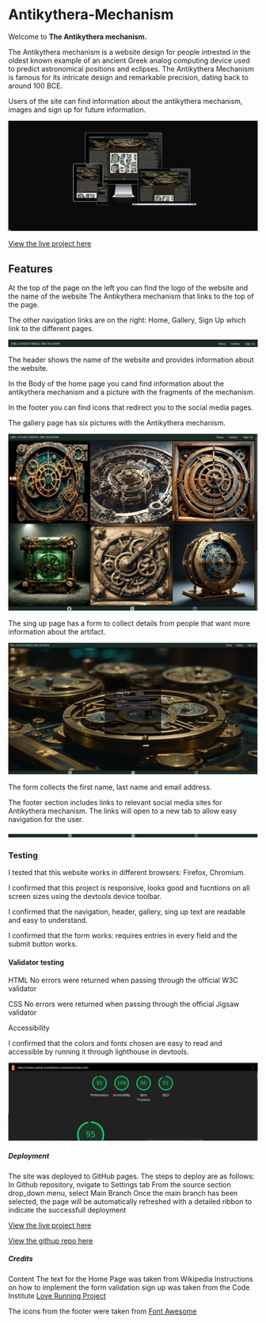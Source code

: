 # Antikythera-Mechanism

Welcome to **The Antikythera mechanism.**

The Antikythera mechanism is a website design for people intrested in the oldest known example of an ancient Greek analog computing device used to predict astronomical positions and eclipses. The Antikythera Mechanism is famous for its intricate design and remarkable precision, dating back to around 100 BCE.

Users of the site can find information about the antikythera mechanism, images and sign up for future information.

![Responsive_screenshot](media/Screenshot_website.png)

[View the live project here](https://namlex.github.io/antikythera-mechanism)


## Features

At the top of the page on the left you can find the logo of the website and the name of the website The Antikythera mechanism that links to the top of the page. 

The other navigation links are on the right: Home, Gallery, Sign Up which link to the different pages.

![Responsive_screenshot](media/Screenshot_navigation.png)

The header shows the name of the website and provides information about the website.

In the Body of the home page you cand find information about the antikythera mechanism and a picture with the fragments of the mechanism.

In the footer you can find icons that redirect you to the social media pages.

The gallery page has six pictures with the Antikythera mechanism.

![Responsive_screenshot](media/Screenshot_gallery.png)

The sing up page has a form to collect details from people that want more information about the artifact.

![Responsive_screenshot](media/Screenshot_sign_up.png)

The form collects the first name, last name and email address.

The footer section includes links to relevant social media sites for Antikythera mechanism.
The links will open to a new tab to allow easy navigation for the user.

![Responsive_screenshot](media/Screenshot_footer.png)

### Testing

I tested that this website works in different browsers: Firefox, Chromium.

I confirmed that this project is responsive, looks good and fucntions on all screen sizes using the devtools device toolbar.

I confirmed that the navigation, header, gallery, sing up text are readable and easy to understand.

I confirmed that the form works: requires entries in every field and the submit button works.

#### Validator testing 

HTML
No errors were returned when passing through the official W3C validator

CSS
No errors were returned when passing through the official Jigsaw validator

Accessibility 

I confirmed that the colors and fonts chosen are easy to read and accessible by running it through lighthouse in devtools.

![Lighthouse_test](media/Screenshot_lighthouse.png)

##### Deployment 

The site was deployed to GitHub pages. The steps to deploy are as follows:
  In Github repository, nvigate to Settings tab
  From the source section drop_down menu, select Main Branch
  Once the main branch has been selected, the page will be automatically refreshed
  with a detailed ribbon to indicate the successfull deployment

[View the live project here](https://namlex.github.io/antikythera-mechanism)


[View the githup repo here](https://github.com/NaMlex/antikythera-mechanism)

##### Credits
Content
The text for the Home Page was taken from Wikipedia
Instructions on how to implement the form validation sign up was taken from the Code Institute [Love Running Project](https://github.com/Code-Institute-Solutions/love-running-v3/tree/main/8.1-testing-and-validation)

The icons from the footer were taken from [Font Awesome](https://fontawesome.com/)









